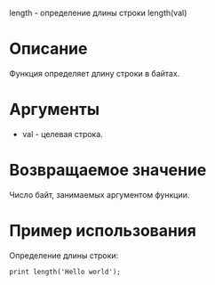 length - определение длины строки
    length(val)

Описание
========

Функция определяет длину строки в байтах.

Аргументы
=========

* val - целевая строка.

Возвращаемое значение
=====================

Число байт, занимаемых аргументом функции.

Пример использования
====================

Определение длины строки:

    print length('Hello world');
